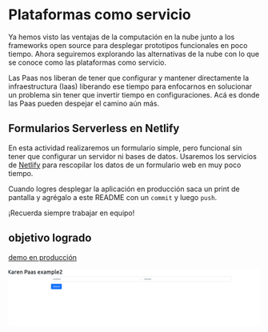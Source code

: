 # Plataformas como servicio

Ya hemos visto las ventajas de la computación en la nube junto a los frameworks open source para desplegar prototipos funcionales en poco tiempo. Ahora seguiremos explorando las alternativas de la nube con lo que se conoce como las plataformas como servicio.

Las Paas nos liberan de tener que configurar y mantener directamente la infraestructura (Iaas) liberando ese tiempo para enfocarnos en solucionar un problema sin tener que invertir tiempo en configuraciones. Acá es donde las Paas pueden despejar el camino aún más.

## Formularios Serverless en Netlify

En esta actividad realizaremos un formulario simple, pero funcional sin tener que configurar un servidor ni bases de datos. Usaremos los servicios de [Netlify](netlify.com) para rescopilar los datos de un formulario web en muy poco tiempo.

Cuando logres desplegar la aplicación en producción saca un print de pantalla y agrégalo a este README con un `commit` y luego `push`.

¡Recuerda siempre trabajar en equipo!

## objetivo logrado
[demo en producción](https://kaleidoscopic-beijinho-a2caea.netlify.app/)

![foto del demo](demo.png)